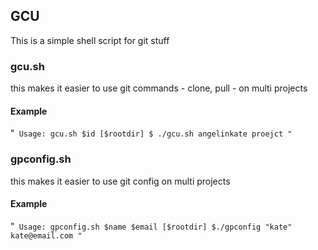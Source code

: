 ## GCU
This is a simple shell script for git stuff

### gcu.sh
this makes it easier to use git commands - clone, pull - on multi projects

#### Example
"`
Usage: gcu.sh $id [$rootdir]
$ ./gcu.sh angelinkate proejct
"`

### gpconfig.sh

this makes it easier to use git config on multi projects

#### Example
"`
Usage: gpconfig.sh $name $email [$rootdir]
$./gpconfig "kate" kate@email.com
"` 

